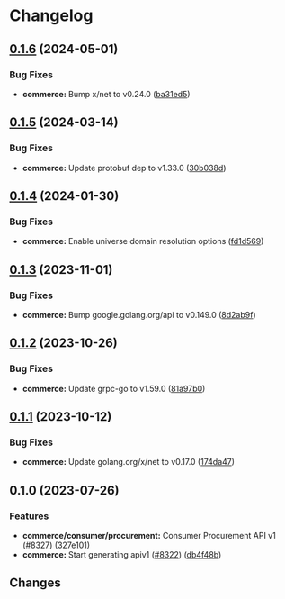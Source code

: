 # Changelog


## [0.1.6](https://github.com/googleapis/google-cloud-go/compare/commerce/v0.1.5...commerce/v0.1.6) (2024-05-01)


### Bug Fixes

* **commerce:** Bump x/net to v0.24.0 ([ba31ed5](https://github.com/googleapis/google-cloud-go/commit/ba31ed5fda2c9664f2e1cf972469295e63deb5b4))

## [0.1.5](https://github.com/googleapis/google-cloud-go/compare/commerce/v0.1.4...commerce/v0.1.5) (2024-03-14)


### Bug Fixes

* **commerce:** Update protobuf dep to v1.33.0 ([30b038d](https://github.com/googleapis/google-cloud-go/commit/30b038d8cac0b8cd5dd4761c87f3f298760dd33a))

## [0.1.4](https://github.com/googleapis/google-cloud-go/compare/commerce/v0.1.3...commerce/v0.1.4) (2024-01-30)


### Bug Fixes

* **commerce:** Enable universe domain resolution options ([fd1d569](https://github.com/googleapis/google-cloud-go/commit/fd1d56930fa8a747be35a224611f4797b8aeb698))

## [0.1.3](https://github.com/googleapis/google-cloud-go/compare/commerce/v0.1.2...commerce/v0.1.3) (2023-11-01)


### Bug Fixes

* **commerce:** Bump google.golang.org/api to v0.149.0 ([8d2ab9f](https://github.com/googleapis/google-cloud-go/commit/8d2ab9f320a86c1c0fab90513fc05861561d0880))

## [0.1.2](https://github.com/googleapis/google-cloud-go/compare/commerce/v0.1.1...commerce/v0.1.2) (2023-10-26)


### Bug Fixes

* **commerce:** Update grpc-go to v1.59.0 ([81a97b0](https://github.com/googleapis/google-cloud-go/commit/81a97b06cb28b25432e4ece595c55a9857e960b7))

## [0.1.1](https://github.com/googleapis/google-cloud-go/compare/commerce/v0.1.0...commerce/v0.1.1) (2023-10-12)


### Bug Fixes

* **commerce:** Update golang.org/x/net to v0.17.0 ([174da47](https://github.com/googleapis/google-cloud-go/commit/174da47254fefb12921bbfc65b7829a453af6f5d))

## 0.1.0 (2023-07-26)


### Features

* **commerce/consumer/procurement:** Consumer Procurement API v1 ([#8327](https://github.com/googleapis/google-cloud-go/issues/8327)) ([327e101](https://github.com/googleapis/google-cloud-go/commit/327e10188a2e22dd7b7e6c12a8cf66729f65974c))
* **commerce:** Start generating apiv1 ([#8322](https://github.com/googleapis/google-cloud-go/issues/8322)) ([db4f48b](https://github.com/googleapis/google-cloud-go/commit/db4f48bc9d5366f524f1fce82f2fea8094ea8c1e))

## Changes

